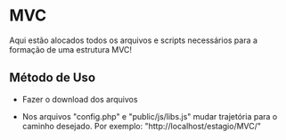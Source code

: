 # MVC

Aqui estão alocados todos os arquivos e scripts necessários para a formação de uma estrutura MVC!

## Método de Uso

* Fazer o download dos arquivos

* Nos arquivos "config.php" e "public/js/libs.js" mudar trajetória para o caminho desejado. Por exemplo: "http://localhost/estagio/MVC/"